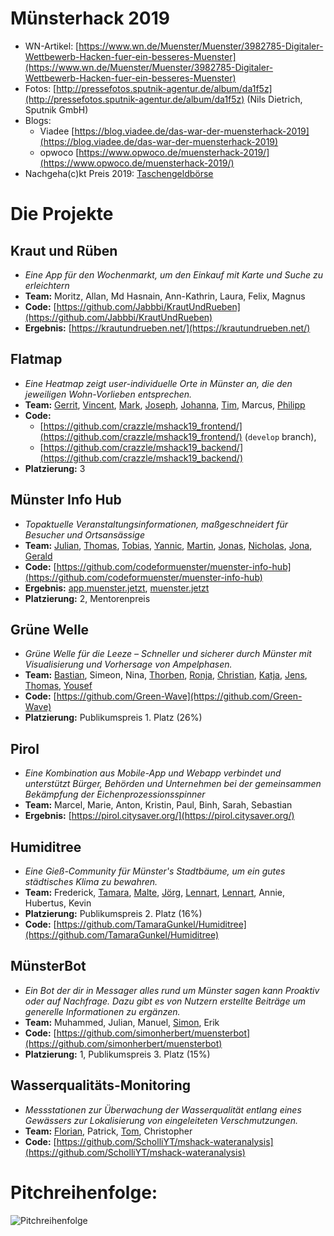 # Münsterhack 2019

- WN-Artikel: [https://www.wn.de/Muenster/Muenster/3982785-Digitaler-Wettbewerb-Hacken-fuer-ein-besseres-Muenster](https://www.wn.de/Muenster/Muenster/3982785-Digitaler-Wettbewerb-Hacken-fuer-ein-besseres-Muenster)
- Fotos: [http://pressefotos.sputnik-agentur.de/album/da1f5z](http://pressefotos.sputnik-agentur.de/album/da1f5z) (Nils Dietrich, Sputnik GmbH)
- Blogs:
  - Viadee [https://blog.viadee.de/das-war-der-muensterhack-2019](https://blog.viadee.de/das-war-der-muensterhack-2019)
  - opwoco [https://www.opwoco.de/muensterhack-2019/](https://www.opwoco.de/muensterhack-2019/)
- Nachgeha(c)kt Preis 2019: [Taschengeldbörse](https://github.com/codeformuenster/muensterhack/blob/master/2018.md#taschengeldb%C3%B6rse)

# Die Projekte

## Kraut und Rüben

- _Eine App für den Wochenmarkt, um den Einkauf mit Karte und Suche zu erleichtern_
- **Team:** Moritz, Allan, Md Hasnain, Ann-Kathrin, Laura, Felix, Magnus
- **Code:** [https://github.com/Jabbbi/KrautUndRueben](https://github.com/Jabbbi/KrautUndRueben)
- **Ergebnis:** [https://krautundrueben.net/](https://krautundrueben.net/)

## Flatmap

- _Eine Heatmap zeigt user-individuelle Orte in Münster an, die den jeweiligen Wohn-Vorlieben entsprechen._
- **Team:** [Gerrit](https://github.com/gecbu), [Vincent](https://github.com/Vnnncnnnt), [Mark](https://github.com/crazzle), [Joseph](https://github.com/Nesski), [Johanna](https://github.com/johannanolte), [Tim](https://github.com/tsabsch), Marcus, [Philipp](https://github.com/moeldisch)
- **Code:** 
  - [https://github.com/crazzle/mshack19_frontend/](https://github.com/crazzle/mshack19_frontend/) (`develop` branch), 
  - [https://github.com/crazzle/mshack19_backend/](https://github.com/crazzle/mshack19_backend/)
- **Platzierung:** 3

## Münster Info Hub

- _Topaktuelle Veranstaltungsinformationen, maßgeschneidert für Besucher und Ortsansässige_
- **Team:** [Julian](https://github.com/julianbei), [Thomas](https://github.com/toms_rocket), [Tobias](https://github.com/webwurst), [Yannic](https://github.com/jahnique), [Martin](https://github.com/quassy), [Jonas](https://github.com/jonahoen), [Nicholas](https://github.com/rappertomate), [Jona](https://github.com/JonesH), [Gerald](https://github.com/ubergesundheit)
- **Code:** [https://github.com/codeformuenster/muenster-info-hub](https://github.com/codeformuenster/muenster-info-hub)
- **Ergebnis:** [app.muenster.jetzt](https://app.muenster.jetzt), [muenster.jetzt](https://muenster.jetzt)
- **Platzierung:** 2, Mentorenpreis

## Grüne Welle

- _Grüne Welle für die Leeze – Schneller und sicherer durch Münster mit Visualisierung und Vorhersage von Ampelphasen._
- **Team:** [Bastian](https://github.com/kannix), Simeon, Nina, [Thorben](https://github.com/thorbenjensen), [Ronja](https://github.com/Ronjakoehling), [Christian](https://github.com/thunfischtoast), [Katja](https://github.com/katjaschu), [Jens](https://github.com/Effizjens), [Thomas](https://github.com/silberzwiebel), [Yousef](https://github.com/YouQam)
- **Code:** [https://github.com/Green-Wave](https://github.com/Green-Wave)
- **Platzierung:** Publikumspreis 1. Platz (26%)

## Pirol

- _Eine  Kombination aus Mobile-App und Webapp verbindet und unterstützt Bürger, Behörden und Unternehmen bei der gemeinsammen Bekämpfung der Eichenprozessionsspinner_
- **Team:** Marcel, Marie, Anton, Kristin, Paul, Binh, Sarah, Sebastian
- **Ergebnis:** [https://pirol.citysaver.org/](https://pirol.citysaver.org/)

## Humiditree

- _Eine Gieß-Community für Münster's Stadtbäume, um ein gutes städtisches Klima zu bewahren._
- **Team:** Frederick, [Tamara](https://github.com/TamaraGunkel), [Malte](https://github.com/hamy4269), [Jörg](https://github.com/jay-15), [Lennart](https://github.com/len-n-a-rt), [Lennart](https://github.com/lennartseeger), Annie, Hubertus, Kevin
- **Platzierung:** Publikumspreis 2. Platz (16%)
- **Code:** [https://github.com/TamaraGunkel/Humiditree](https://github.com/TamaraGunkel/Humiditree)

## MünsterBot

- _Ein Bot der dir in Messager alles rund um Münster sagen kann Proaktiv oder auf Nachfrage. Dazu gibt es von Nutzern erstellte Beiträge um generelle Informationen zu ergänzen._
- **Team:** Muhammed, Julian, Manuel, [Simon](https://github.com/simonherbert), Erik
- **Code:** [https://github.com/simonherbert/muensterbot](https://github.com/simonherbert/muensterbot)
- **Platzierung:** 1, Publikumspreis 3. Platz (15%)


## Wasserqualitäts-Monitoring

- _Messstationen zur Überwachung der Wasserqualität entlang eines Gewässers zur Lokalisierung von eingeleiteten Verschmutzungen._
- **Team:** [Florian](https://www.kitconsulting.de/), Patrick, [Tom](https://github.com/ScholliYT), Christopher
- **Code:** [https://github.com/ScholliYT/mshack-wateranalysis](https://github.com/ScholliYT/mshack-wateranalysis)

# Pitchreihenfolge:

![Pitchreihenfolge](./images/pitchreihenfolge2019.jpg)